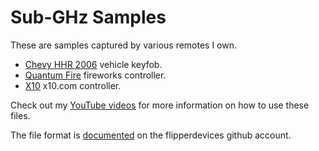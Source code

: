 # Sub-GHz Samples
These are samples captured by various remotes I own.
- [Chevy HHR 2006](./chevy-hhr-2006/README.md) vehicle keyfob.
- [Quantum Fire](./quantum-fire/README.md) fireworks controller.
- [X10](./x10/README.md) x10.com controller.

Check out my [YouTube videos](../../youtube/README.md#sub-ghz) for more information on how to use these files.

The file format is [documented](https://flipperdevices.github.io/flipperzero-firmware/md_docs_file_formats__sub_ghz_file_formats.html) on the flipperdevices github account.